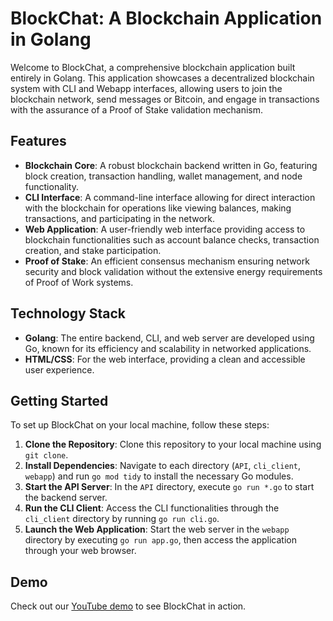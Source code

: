 # BlockChat: A Blockchain Application in Golang

Welcome to BlockChat, a comprehensive blockchain application built entirely in Golang. This application
showcases a decentralized blockchain system with CLI and Webapp interfaces, allowing users to join the
blockchain network, send messages or Bitcoin, and engage in transactions with the assurance of a Proof
of Stake validation mechanism.

## Features

- **Blockchain Core**: A robust blockchain backend written in Go, featuring block creation, transaction handling, wallet management, and node functionality.
- **CLI Interface**: A command-line interface allowing for direct interaction with the blockchain for operations like viewing balances, making transactions, and participating in the network.
- **Web Application**: A user-friendly web interface providing access to blockchain functionalities such as account balance checks, transaction creation, and stake participation.
- **Proof of Stake**: An efficient consensus mechanism ensuring network security and block validation without the extensive energy requirements of Proof of Work systems.

## Technology Stack

- **Golang**: The entire backend, CLI, and web server are developed using Go, known for its efficiency and scalability in networked applications.
- **HTML/CSS**: For the web interface, providing a clean and accessible user experience.

## Getting Started

To set up BlockChat on your local machine, follow these steps:

1. **Clone the Repository**: Clone this repository to your local machine using `git clone`.
2. **Install Dependencies**: Navigate to each directory (`API`, `cli_client`, `webapp`) and run `go mod tidy` to install the necessary Go modules.
3. **Start the API Server**: In the `API` directory, execute `go run *.go` to start the backend server.
4. **Run the CLI Client**: Access the CLI functionalities through the `cli_client` directory by running `go run cli.go`.
5. **Launch the Web Application**: Start the web server in the `webapp` directory by executing `go run app.go`, then access the application through your web browser.

## Demo

Check out our [YouTube demo](https://www.youtube.com) to see BlockChat in action.
